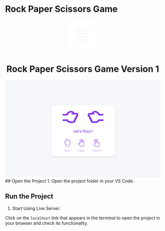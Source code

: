 # Rock Paper Scissors Game

<div align="center">
  <img alt="Logo" src="https://github.com/eldoJr/eldomacuacua.github.io/blob/main/public/icons/icon-256x256.png" width="100" />
</div>
<h1 align="center">
  Rock Paper Scissors Game Version 1
</h1>
<div align="center">
  <img alt="Demo" src="./preview.png" />
</div>
## Open the Project
1. Open the project folder in your VS Code.

## Run the Project
1. Start Using Live Server.

Click on the `localhost` link that appears in the terminal to open the project in your browser and check its functionality.


